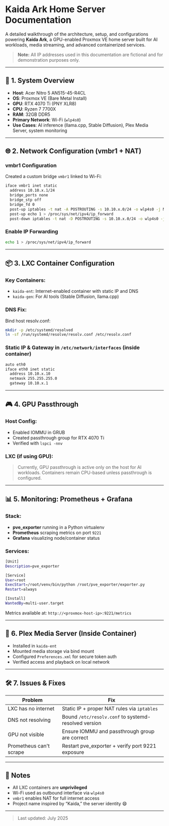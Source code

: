 # Kaida Ark Home Server Documentation

A detailed walkthrough of the architecture, setup, and configurations powering **Kaida Ark**, a GPU-enabled Proxmox VE home server built for AI workloads, media streaming, and advanced containerized services.

> **Note:** All IP addresses used in this documentation are fictional and for demonstration purposes only.

---

## 📌 1. System Overview
- **Host**: Acer Nitro 5 AN515-45-R4CL
- **OS**: Proxmox VE (Bare Metal Install)
- **GPU**: RTX 4070 Ti (PNY XLR8)
- **CPU**: Ryzen 7 7700X
- **RAM**: 32GB DDR5
- **Primary Network**: Wi-Fi (`wlp4s0`)
- **Use Cases**: AI inference (llama.cpp, Stable Diffusion), Plex Media Server, system monitoring

---

## 🌐 2. Network Configuration (vmbr1 + NAT)

### vmbr1 Configuration
Created a custom bridge `vmbr1` linked to Wi-Fi:
```bash
iface vmbr1 inet static
  address 10.10.x.1/24
  bridge_ports none
  bridge_stp off
  bridge_fd 0
  post-up iptables -t nat -A POSTROUTING -s 10.10.x.0/24 -o wlp4s0 -j MASQUERADE
  post-up echo 1 > /proc/sys/net/ipv4/ip_forward
  post-down iptables -t nat -D POSTROUTING -s 10.10.x.0/24 -o wlp4s0 -j MASQUERADE
```

### Enable IP Forwarding
```bash
echo 1 > /proc/sys/net/ipv4/ip_forward
```

---

## 📦 3. LXC Container Configuration

### Key Containers:
- `kaida-ent`: Internet-enabled container with static IP and DNS
- `kaida-gen`: For AI tools (Stable Diffusion, llama.cpp)

### DNS Fix:
Bind host resolv.conf:
```bash
mkdir -p /etc/systemd/resolved
ln -sf /run/systemd/resolve/resolv.conf /etc/resolv.conf
```

### Static IP & Gateway in `/etc/network/interfaces` (inside container)
```bash
auto eth0
iface eth0 inet static
  address 10.10.x.10
  netmask 255.255.255.0
  gateway 10.10.x.1
```

---

## 🎮 4. GPU Passthrough

### Host Config:
- Enabled IOMMU in GRUB
- Created passthrough group for RTX 4070 Ti
- Verified with `lspci -nnv`

### LXC (if using GPU):
> Currently, GPU passthrough is active only on the host for AI workloads. Containers remain CPU-based unless passthrough is configured.

---

## 📊 5. Monitoring: Prometheus + Grafana

### Stack:
- **pve_exporter** running in a Python virtualenv
- **Prometheus** scraping metrics on port `9221`
- **Grafana** visualizing node/container status

### Services:
```bash
[Unit]
Description=pve_exporter

[Service]
User=root
ExecStart=/root/venv/bin/python /root/pve_exporter/exporter.py
Restart=always

[Install]
WantedBy=multi-user.target
```

Metrics available at: `http://<proxmox-host-ip>:9221/metrics`

---

## 🎥 6. Plex Media Server (Inside Container)

- Installed in `kaida-ent`
- Mounted media storage via bind mount
- Configured `Preferences.xml` for secure token auth
- Verified access and playback on local network

---

## 🛠️ 7. Issues & Fixes

| Problem | Fix |
|--------|------|
| LXC has no internet | Static IP + proper NAT rules via `iptables` |
| DNS not resolving | Bound `/etc/resolv.conf` to systemd-resolved version |
| GPU not visible | Ensure IOMMU and passthrough group are correct |
| Prometheus can't scrape | Restart pve_exporter + verify port 9221 exposure |

---

## 📌 Notes
- All LXC containers are **unprivileged**
- Wi-Fi used as outbound interface via `wlp4s0`
- `vmbr1` enables NAT for full internet access
- Project name inspired by “Kaida,” the server identity 😄

---

> Last updated: July 2025
